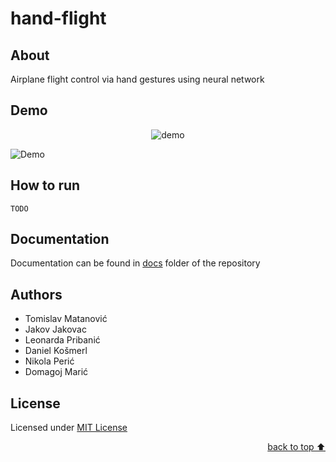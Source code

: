 # hand-flight

## About
Airplane flight control via hand gestures using neural network

## Demo
<div align="center">
    <img alt="demo" src="[https://user-images.githubusercontent.com/59213365/198179320-b9ec79a6-b5ca-47b9-9f29-125d18f6be70.gif](https://github.com/user-attachments/assets/2dcd9b00-ce39-4c71-bdba-e4df6d70a527)">
</div>

![Demo](https://github.com/user-attachments/assets/2dcd9b00-ce39-4c71-bdba-e4df6d70a527)


## How to run
```TODO```

## Documentation
Documentation can be found in [docs](./docs) folder of the repository

## Authors

- Tomislav Matanović
- Jakov Jakovac
- Leonarda Pribanić
- Daniel Košmerl
- Nikola Perić
- Domagoj Marić

## License
Licensed under [MIT License](./LICENSE)

  <!-- - Use this html element to create a back to top button. -->
<p align="right"><a href="#how-to-use-this-project">back to top ⬆️</a></p>
